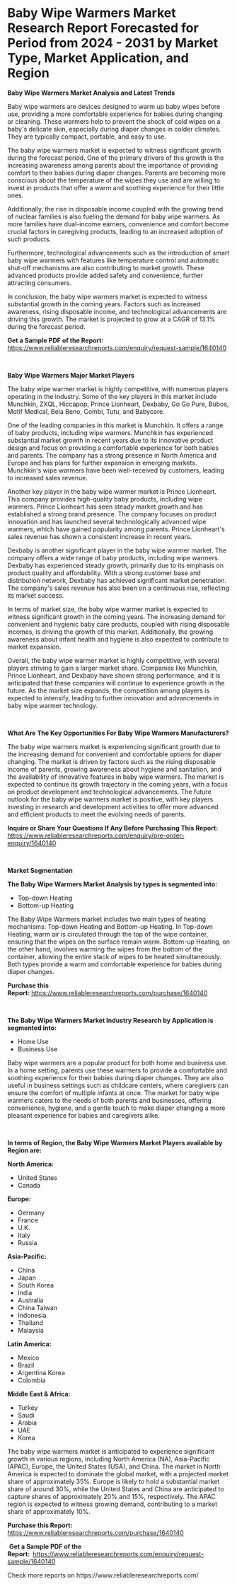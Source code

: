 <p><h1>Baby Wipe Warmers Market Research Report Forecasted for Period from 2024 -  2031 by Market Type, Market Application, and Region</h1></p><p><strong>Baby Wipe Warmers Market Analysis and Latest Trends</strong></p>
<p><p>Baby wipe warmers are devices designed to warm up baby wipes before use, providing a more comfortable experience for babies during changing or cleaning. These warmers help to prevent the shock of cold wipes on a baby's delicate skin, especially during diaper changes in colder climates. They are typically compact, portable, and easy to use.</p><p>The baby wipe warmers market is expected to witness significant growth during the forecast period. One of the primary drivers of this growth is the increasing awareness among parents about the importance of providing comfort to their babies during diaper changes. Parents are becoming more conscious about the temperature of the wipes they use and are willing to invest in products that offer a warm and soothing experience for their little ones.</p><p>Additionally, the rise in disposable income coupled with the growing trend of nuclear families is also fueling the demand for baby wipe warmers. As more families have dual-income earners, convenience and comfort become crucial factors in caregiving products, leading to an increased adoption of such products.</p><p>Furthermore, technological advancements such as the introduction of smart baby wipe warmers with features like temperature control and automatic shut-off mechanisms are also contributing to market growth. These advanced products provide added safety and convenience, further attracting consumers.</p><p>In conclusion, the baby wipe warmers market is expected to witness substantial growth in the coming years. Factors such as increased awareness, rising disposable income, and technological advancements are driving this growth. The market is projected to grow at a CAGR of 13.1% during the forecast period.</p></p>
<p><strong>Get a Sample PDF of the Report:&nbsp;</strong> <a href="https://www.reliableresearchreports.com/enquiry/request-sample/1640140">https://www.reliableresearchreports.com/enquiry/request-sample/1640140</a></p>
<p>&nbsp;</p>
<p><strong>Baby Wipe Warmers Major Market Players</strong></p>
<p><p>The baby wipe warmer market is highly competitive, with numerous players operating in the industry. Some of the key players in this market include Munchkin, ZXQL, Hiccapop, Prince Lionheart, Dexbaby, Go Go Pure, Bubos, Motif Medical, Bela Beno, Combi, Tutu, and Babycare.</p><p>One of the leading companies in this market is Munchkin. It offers a range of baby products, including wipe warmers. Munchkin has experienced substantial market growth in recent years due to its innovative product design and focus on providing a comfortable experience for both babies and parents. The company has a strong presence in North America and Europe and has plans for further expansion in emerging markets. Munchkin's wipe warmers have been well-received by customers, leading to increased sales revenue.</p><p>Another key player in the baby wipe warmer market is Prince Lionheart. This company provides high-quality baby products, including wipe warmers. Prince Lionheart has seen steady market growth and has established a strong brand presence. The company focuses on product innovation and has launched several technologically advanced wipe warmers, which have gained popularity among parents. Prince Lionheart's sales revenue has shown a consistent increase in recent years.</p><p>Dexbaby is another significant player in the baby wipe warmer market. The company offers a wide range of baby products, including wipe warmers. Dexbaby has experienced steady growth, primarily due to its emphasis on product quality and affordability. With a strong customer base and distribution network, Dexbaby has achieved significant market penetration. The company's sales revenue has also been on a continuous rise, reflecting its market success.</p><p>In terms of market size, the baby wipe warmer market is expected to witness significant growth in the coming years. The increasing demand for convenient and hygienic baby care products, coupled with rising disposable incomes, is driving the growth of this market. Additionally, the growing awareness about infant health and hygiene is also expected to contribute to market expansion.</p><p>Overall, the baby wipe warmer market is highly competitive, with several players striving to gain a larger market share. Companies like Munchkin, Prince Lionheart, and Dexbaby have shown strong performance, and it is anticipated that these companies will continue to experience growth in the future. As the market size expands, the competition among players is expected to intensify, leading to further innovation and advancements in baby wipe warmer technology.</p></p>
<p>&nbsp;</p>
<p><strong>What Are The Key Opportunities For Baby Wipe Warmers Manufacturers?</strong></p>
<p><p>The baby wipe warmers market is experiencing significant growth due to the increasing demand for convenient and comfortable options for diaper changing. The market is driven by factors such as the rising disposable income of parents, growing awareness about hygiene and sanitation, and the availability of innovative features in baby wipe warmers. The market is expected to continue its growth trajectory in the coming years, with a focus on product development and technological advancements. The future outlook for the baby wipe warmers market is positive, with key players investing in research and development activities to offer more advanced and efficient products to meet the evolving needs of parents.</p></p>
<p><strong>Inquire or Share Your Questions If Any Before Purchasing This Report:</strong> <a href="https://www.reliableresearchreports.com/enquiry/pre-order-enquiry/1640140">https://www.reliableresearchreports.com/enquiry/pre-order-enquiry/1640140</a></p>
<p>&nbsp;</p>
<p><strong>Market Segmentation</strong></p>
<p><strong>The Baby Wipe Warmers Market Analysis by types is segmented into:</strong></p>
<p><ul><li>Top-down Heating</li><li>Bottom-up Heating</li></ul></p>
<p><p>The Baby Wipe Warmers market includes two main types of heating mechanisms: Top-down Heating and Bottom-up Heating. In Top-down Heating, warm air is circulated through the top of the wipe container, ensuring that the wipes on the surface remain warm. Bottom-up Heating, on the other hand, involves warming the wipes from the bottom of the container, allowing the entire stack of wipes to be heated simultaneously. Both types provide a warm and comfortable experience for babies during diaper changes.</p></p>
<p><strong>Purchase this Report:&nbsp;</strong><a href="https://www.reliableresearchreports.com/purchase/1640140">https://www.reliableresearchreports.com/purchase/1640140</a></p>
<p>&nbsp;</p>
<p><strong>The Baby Wipe Warmers Market Industry Research by Application is segmented into:</strong></p>
<p><ul><li>Home Use</li><li>Business Use</li></ul></p>
<p><p>Baby wipe warmers are a popular product for both home and business use. In a home setting, parents use these warmers to provide a comfortable and soothing experience for their babies during diaper changes. They are also useful in business settings such as childcare centers, where caregivers can ensure the comfort of multiple infants at once. The market for baby wipe warmers caters to the needs of both parents and businesses, offering convenience, hygiene, and a gentle touch to make diaper changing a more pleasant experience for babies and caregivers alike.</p></p>
<p>&nbsp;</p>
<p><strong>In terms of Region, the Baby Wipe Warmers Market Players available by Region are:</strong></p>
<p>
    <p> <strong> North America: </strong>
        <ul>
            <li>United States</li>
            <li>Canada</li>
        </ul>
        </p> 
    <p> <strong> Europe: </strong>
        <ul>
            <li>Germany</li>
            <li>France</li>
            <li>U.K.</li>
            <li>Italy</li>
            <li>Russia</li>
        </ul>
        </p> 
    <p> <strong> Asia-Pacific: </strong>
        <ul>
            <li>China</li>
            <li>Japan</li>
            <li>South Korea</li>
            <li>India</li>
            <li>Australia</li>
            <li>China Taiwan</li>
            <li>Indonesia</li>
            <li>Thailand</li>
            <li>Malaysia</li>
        </ul>
        </p> 
    <p> <strong> Latin America: </strong>
        <ul>
            <li>Mexico</li>
            <li>Brazil</li>
            <li>Argentina Korea</li>
            <li>Colombia</li>
        </ul>
        </p> 
    <p> <strong> Middle East & Africa: </strong>
        <ul>
            <li>Turkey</li>
            <li>Saudi</li>
            <li>Arabia</li>
            <li>UAE</li>
            <li>Korea</li>
        </ul>
    </p>
    </p>
<p><p>The baby wipe warmers market is anticipated to experience significant growth in various regions, including North America (NA), Asia-Pacific (APAC), Europe, the United States (USA), and China. The market in North America is expected to dominate the global market, with a projected market share of approximately 35%. Europe is likely to hold a substantial market share of around 30%, while the United States and China are anticipated to capture shares of approximately 20% and 15%, respectively. The APAC region is expected to witness growing demand, contributing to a market share of approximately 10%.</p></p>
<p><strong>Purchase this Report: </strong><a href="https://www.reliableresearchreports.com/purchase/1640140">https://www.reliableresearchreports.com/purchase/1640140</a></p>
<p>&nbsp;<strong>Get a Sample PDF of the Report:&nbsp;&nbsp;</strong><a href="https://www.reliableresearchreports.com/enquiry/request-sample/1640140">https://www.reliableresearchreports.com/enquiry/request-sample/1640140</a></p>
<p><strong></strong></p>
<p>Check more reports on https://www.reliableresearchreports.com/</p>